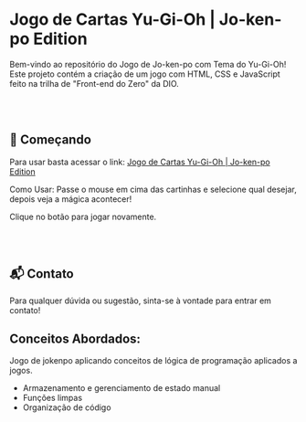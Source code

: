 # Jogo de Cartas Yu-Gi-Oh | Jo-ken-po Edition

Bem-vindo ao repositório do Jogo de Jo-ken-po com Tema do Yu-Gi-Oh! Este projeto contém a criação de um jogo com HTML, CSS e JavaScript feito na trilha de "Front-end do Zero" da DIO.

<br><br>

## 🚀 Começando

Para usar basta acessar o link: [Jogo de Cartas Yu-Gi-Oh | Jo-ken-po Edition](https://dudazt.github.io/Simulador-de-Piano/)

Como Usar: Passe o mouse em cima das cartinhas e selecione qual desejar, depois veja a mágica acontecer! 

Clique no botão para jogar novamente.

<br><br>

## 📬 Contato

Para qualquer dúvida ou sugestão, sinta-se à vontade para entrar em contato!

## Conceitos Abordados:

Jogo de jokenpo aplicando conceitos de lógica de programação aplicados a jogos.

- Armazenamento e gerenciamento de estado manual
- Funções limpas
- Organização de código
